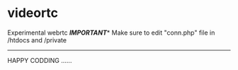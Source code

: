 # videortc
Experimental webrtc
***IMPORTANT****
Make sure to edit "conn.php" file in /htdocs and /private
*******


HAPPY CODDING ......
